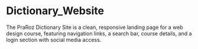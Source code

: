 # Dictionary_Website
The PraRoz Dictionary Site is a clean, responsive landing page for a web design course, featuring navigation links, a search bar, course details, and a login section with social media access.
